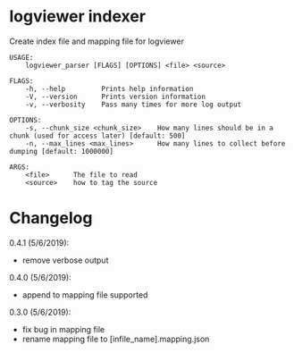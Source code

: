# logviewer indexer

Create index file and mapping file for logviewer

```
USAGE:
    logviewer_parser [FLAGS] [OPTIONS] <file> <source>

FLAGS:
    -h, --help         Prints help information
    -V, --version      Prints version information
    -v, --verbosity    Pass many times for more log output

OPTIONS:
    -s, --chunk_size <chunk_size>    How many lines should be in a chunk (used for access later) [default: 500]
    -n, --max_lines <max_lines>      How many lines to collect before dumping [default: 1000000]

ARGS:
    <file>      The file to read
    <source>    how to tag the source
```

# Changelog

0.4.1 (5/6/2019):
  * remove verbose output

0.4.0 (5/6/2019):
  * append to mapping file supported

0.3.0 (5/6/2019):
  * fix bug in mapping file
  * rename mapping file to [infile_name].mapping.json
